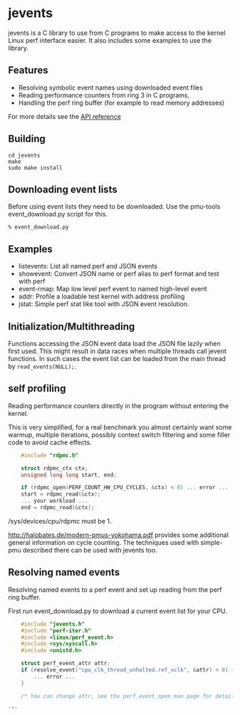 # jevents

jevents is a C library to use from C programs to make access to the kernel Linux perf interface easier.
It also includes some examples to use the library.

## Features

* Resolving symbolic event names using downloaded event files
* Reading performance counters from ring 3 in C programs,
* Handling the perf ring buffer (for example to read memory addresses)

For more details see the [API reference](http://halobates.de/jevents.html) 

## Building

	cd jevents
	make
	sudo make install

## Downloading event lists

Before using event lists they need to be downloaded. Use the pmu-tools
event_download.py script for this.

	% event_download.py

## Examples

* listevents: List all named perf and JSON events
* showevent: Convert JSON name or perf alias to perf format and test with perf
* event-rmap: Map low level perf event to named high-level event
* addr: Profile a loadable test kernel with address profiling
* jstat: Simple perf stat like tool with JSON event resolution.

## Initialization/Multithreading

Functions accessing the JSON event data load the JSON file lazily when first
used. This might result in data races when multiple threads call jevent
functions. In such cases the event list can be loaded from the main thread by
`read_events(NULL);`.

## self profiling 

Reading performance counters directly in the program without entering
the kernel.

This is very simplified, for a real benchmark you almost certainly
want some warmup, multiple iterations, possibly context switch
filtering and some filler code to avoid cache effects.

```C
	#include "rdpmc.h"

	struct rdpmc_ctx ctx;
	unsigned long long start, end;

	if (rdpmc_open(PERF_COUNT_HW_CPU_CYCLES, &ctx) < 0) ... error ...
	start = rdpmc_read(&ctx);
	... your workload ...
	end = rdpmc_read(&ctx);
```

/sys/devices/cpu/rdpmc must be 1.

http://halobates.de/modern-pmus-yokohama.pdf provides some
additional general information on cycle counting. The techniques used
with simple-pmu described there can be used with jevents too.

## Resolving named events

Resolving named events to a perf event and set up reading from the perf ring buffer.

First run event_download.py to download a current event list for your CPU.

```C
	#include "jevents.h"
	#include "perf-iter.h"
	#include <linux/perf_event.h>
	#include <sys/syscall.h>
	#include <unistd.h>

	struct perf_event_attr attr;
	if (resolve_event("cpu_clk_thread_unhalted.ref_xclk", &attr) < 0) {
		... error ...
	}

	/* You can change attr, see the perf_event_open man page for details */

'''
